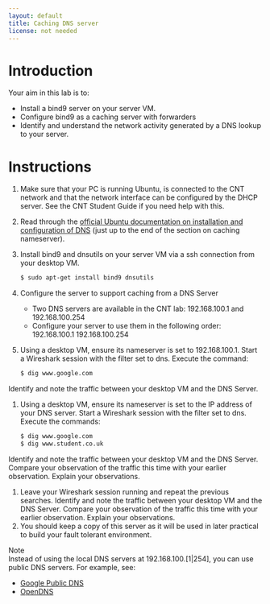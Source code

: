 ```yaml
---
layout: default
title: Caching DNS server
license: not needed
---
```


# Introduction

Your aim in this lab is to:

* Install a bind9 server on your server VM.
* Configure bind9 as a caching server with forwarders
* Identify and understand the network activity generated by a DNS lookup to your server.

# Instructions

1. Make sure that your PC is running Ubuntu, is connected to the CNT network and that the network interface can be configured by the DHCP server. See the CNT Student Guide if you need help with this.
1. Read through the [official Ubuntu documentation on installation and configuration of DNS](https://help.ubuntu.com/lts/serverguide/dns.html) (just up to the end of the section on caching nameserver).
1. Install bind9 and dnsutils on your server VM via a ssh connection from your desktop VM.

   ```sh
   $ sudo apt-get install bind9 dnsutils
   ```
1. Configure the server to support caching from a DNS Server
    * Two DNS servers are available in the CNT lab: 192.168.100.1 and 192.168.100.254
    * Configure your server to use them in the following order:
            192.168.100.1
            192.168.100.254
1. Using a desktop VM, ensure its nameserver is set to 192.168.100.1. Start a Wireshark session with the filter set to dns. Execute the command:

   ```sh
   $ dig www.google.com
   ```
Identify and note the traffic between your desktop VM and the DNS Server.
1. Using a desktop VM, ensure its nameserver is set to the IP address of your DNS server. Start a Wireshark session with the filter set to dns. Execute the commands:

   ```sh
   $ dig www.google.com
   $ dig www.student.co.uk
   ```
Identify and note the traffic between your desktop VM and the DNS Server. Compare your observation of the traffic this time with your earlier observation. Explain your observations.
1. Leave your Wireshark session running and repeat the previous searches. Identify and note the traffic between your desktop VM and the DNS Server. Compare your observation of the traffic this time with your earlier observation. Explain your observations.
1. You should keep a copy of this server as it will be used in later practical to build your fault tolerant environment.

Note
<br/>
Instead of using the local DNS servers at 192.168.100.[1|254], you can use public DNS servers. For example, see:
* [Google Public DNS](https://developers.google.com/speed/public-dns/)
* [OpenDNS](http://www.opendns.com/)

